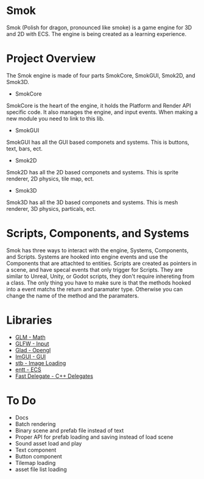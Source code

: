 # Smok
Smok (Polish for dragon, pronounced like smoke) is a game engine for 3D and 2D with ECS. The engine is being created as a learning experience.

# Project Overview
The Smok engine is made of four parts SmokCore, SmokGUI, Smok2D, and Smok3D.

- SmokCore

SmokCore is the heart of the engine, it holds the Platform and Render API specific code. It also manages the engine, and input events. When making a new module you need to link to this lib.

- SmokGUI

SmokGUI has all the GUI based componets and systems. This is buttons, text, bars, ect.

- Smok2D

Smok2D has all the 2D based componets and systems. This is sprite renderer, 2D physics, tile map, ect.

- Smok3D

Smok3D has all the 3D based componets and systems. This is mesh renderer, 3D physics, particals, ect.

# Scripts, Components, and Systems

Smok has three ways to interact with the engine, Systems, Components, and Scripts. Systems are hooked into engine events and use the Components that are attachted to entities. Scripts are created as pointers in a scene, and have specal events that only trigger for Scripts. They are similar to Unreal, Unity, or Godot scripts, they don't require inhereting from a class. The only thing you have to make sure is that the methods hooked into a event matchs the return and paramater type. Otherwise you can change the name of the method and the paramaters.


# Libraries
- [GLM - Math](http://glm.g-truc.net/0.9.8/index.html)
- [GLFW - Input](https://www.glfw.org/)
- [Glad - Opengl](https://github.com/Dav1dde/glad)
- [ImGUI - GUI](https://github.com/ocornut/imgui)
- [stb - Image Loading](https://github.com/nothings/stb)
- [entt - ECS](https://github.com/skypjack/entt)
- [Fast Delegate - C++ Delegates](https://www.codeproject.com/Articles/7150/Member-Function-Pointers-and-the-Fastest-Possible)

# To Do

- Docs
- Batch rendering
- Binary scene and prefab file instead of text
- Proper API for prefab loading and saving instead of load scene
- Sound asset load and play
- Text component
- Button component
- Tilemap loading
- asset file list loading

